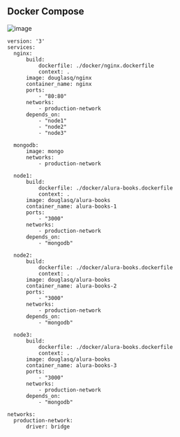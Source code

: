 ## Docker Compose

![image](https://user-images.githubusercontent.com/19577547/141357182-2891c8a0-64e3-4ed1-90f3-e4885be1e736.png)

    version: '3'
    services:
      nginx:
          build:
              dockerfile: ./docker/nginx.dockerfile
              context: .
          image: douglasq/nginx
          container_name: nginx
          ports:
              - "80:80"
          networks: 
              - production-network
          depends_on: 
              - "node1"
              - "node2"
              - "node3"

      mongodb:
          image: mongo
          networks: 
              - production-network

      node1:
          build:
              dockerfile: ./docker/alura-books.dockerfile
              context: .
          image: douglasq/alura-books
          container_name: alura-books-1
          ports:
              - "3000"
          networks: 
              - production-network
          depends_on:
              - "mongodb"

      node2:
          build:
              dockerfile: ./docker/alura-books.dockerfile
              context: .
          image: douglasq/alura-books
          container_name: alura-books-2
          ports:
              - "3000"
          networks: 
              - production-network
          depends_on:
              - "mongodb"

      node3:
          build:
              dockerfile: ./docker/alura-books.dockerfile
              context: .
          image: douglasq/alura-books
          container_name: alura-books-3
          ports:
              - "3000"
          networks: 
              - production-network
          depends_on:
              - "mongodb"

    networks: 
      production-network:
          driver: bridge
